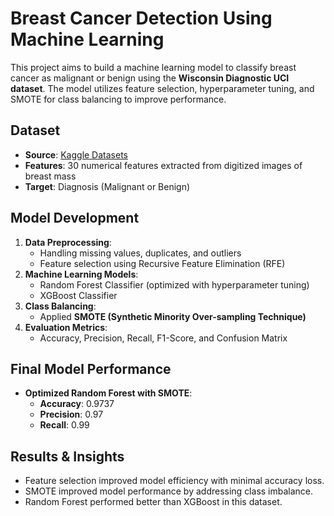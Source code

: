 # Breast Cancer Detection Using Machine Learning

This project aims to build a machine learning model to classify breast cancer as malignant or benign using the **Wisconsin Diagnostic UCI dataset**. The model utilizes feature selection, hyperparameter tuning, and SMOTE for class balancing to improve performance.

## Dataset
- **Source**: [Kaggle Datasets](https://www.kaggle.com/datasets/abhinavmangalore/breast-cancer-dataset-wisconsin-diagnostic-uci?select=breast-cancer-wisconsin-data.csv)
- **Features**: 30 numerical features extracted from digitized images of breast mass
- **Target**: Diagnosis (Malignant or Benign)

## Model Development
1. **Data Preprocessing**: 
   - Handling missing values, duplicates, and outliers
   - Feature selection using Recursive Feature Elimination (RFE)
2. **Machine Learning Models**:
   - Random Forest Classifier (optimized with hyperparameter tuning)
   - XGBoost Classifier
3. **Class Balancing**:
   - Applied **SMOTE (Synthetic Minority Over-sampling Technique)**
4. **Evaluation Metrics**:
   - Accuracy, Precision, Recall, F1-Score, and Confusion Matrix

## Final Model Performance
- **Optimized Random Forest with SMOTE**:
  - **Accuracy**: 0.9737
  - **Precision**: 0.97
  - **Recall**: 0.99

## Results & Insights
- Feature selection improved model efficiency with minimal accuracy loss.
- SMOTE improved model performance by addressing class imbalance.
- Random Forest performed better than XGBoost in this dataset.
